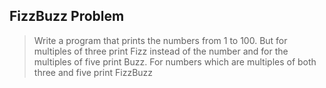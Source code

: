 ##  FizzBuzz Problem <!-- .element class="beautiful golden text" -->

> Write a program that prints the numbers from 1 to 100. But for
> multiples of three print <span class="beautiful golden text">Fizz</span>
> instead of the number and for the multiples of five print
> <span class="beautiful golden text">Buzz</span>. For numbers which are
> multiples of both three and five print
> <span class="beautiful golden text">FizzBuzz</span>
